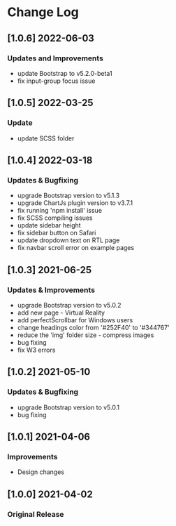 # Change Log

## [1.0.6] 2022-06-03
### Updates and Improvements
- update Bootstrap to v5.2.0-beta1
- fix input-group focus issue

## [1.0.5] 2022-03-25
### Update
- update SCSS folder

## [1.0.4] 2022-03-18
### Updates & Bugfixing
- upgrade Bootstrap version to v5.1.3
- upgrade ChartJs plugin version to v3.7.1
- fix running 'npm install' issue
- fix SCSS compiling issues
- update sidebar height
- fix sidebar button on Safari
- update dropdown text on RTL page
- fix navbar scroll error on example pages

## [1.0.3] 2021-06-25
### Updates & Improvements
- upgrade Bootstrap version to v5.0.2
- add new page - Virtual Reality
- add perfectScrollbar for Windows users
- change headings color from '#252F40' to '#344767'
- reduce the 'img' folder size - compress images
- bug fixing
- fix W3 errors

## [1.0.2] 2021-05-10
### Updates & Bugfixing
- upgrade Bootstrap version to v5.0.1
- bug fixing

## [1.0.1] 2021-04-06
### Improvements
- Design changes

## [1.0.0] 2021-04-02
### Original Release
